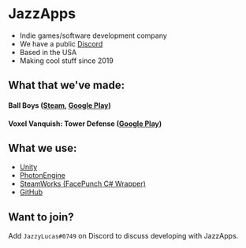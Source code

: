# JazzApps

- Indie games/software development company
- We have a public [Discord](https://discord.com/invite/jzGcWGKymP)
- Based in the USA
- Making cool stuff since 2019

## What that we've made:
#### Ball Boys ([Steam](https://store.steampowered.com/app/1799290/Ball_Boys/), [Google Play](https://play.google.com/store/apps/details?id=com.JazzApps.BallBoys))
#### Voxel Vanquish: Tower Defense ([Google Play](https://play.google.com/store/apps/details?id=com.JazzApps.VoxelVanquish))


## What we use:
- [Unity](https://unity3d.com/get-unity/download)
- [PhotonEngine](https://www.photonengine.com/)
- [SteamWorks (FacePunch C# Wrapper)](https://wiki.facepunch.com/steamworks/)
- [GitHub](https://github.com/JazzAppsGames)

## Want to join?
Add `JazzyLucas#0749` on Discord to discuss developing with JazzApps.
